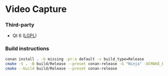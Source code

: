 # Video Capture

### Third-party

* Qt 6 ([LGPL](http://doc.qt.io/qt-6/lgpl.html))

### Build instructions

``` bash
conan install . -b missing -pr:a default -s build_type=Release
cmake -S . -B build/Release --preset conan-release -G "Ninja" -DCMAKE_EXPORT_COMPILE_COMMANDS=ON -DCMAKE_BUILD_TYPE=Release
cmake --build build/Release --preset conan-release
```